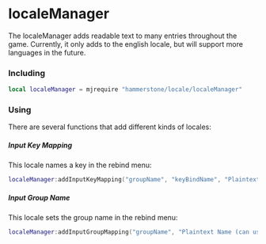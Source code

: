 # localeManager
The localeManager adds readable text to many entries throughout the game. Currently, it only adds to the english locale, but will support more languages in the future. 

### Including
```lua
local localeManager = mjrequire "hammerstone/locale/localeManager"
```

### Using
There are several functions that add different kinds of locales:
##### Input Key Mapping
This locale names a key in the rebind menu:
```lua
localeManager:addInputKeyMapping("groupName", "keyBindName", "Plaintext Name (can use anything)")
```
##### Input Group Name
This locale sets the group name in the rebind menu:
```lua
localeManager:addInputGroupMapping("groupName", "Plaintext Name (can use anything)")
```